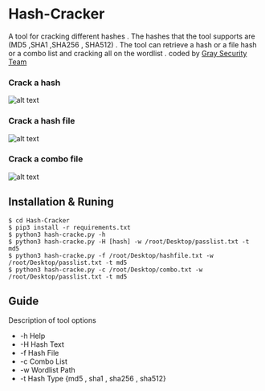 # Hash-Cracker
A tool for cracking different hashes . The hashes that the tool supports are (MD5 ,SHA1 ,SHA256 , SHA512) .
The tool can retrieve a hash or a file hash or a combo list  and cracking all on the wordlist .
coded by [Gray Security Team](https://T.me/S3CURITY_GRAY)


### Crack a hash
![alt text](http://s6.picofile.com/file/8392327884/one.png "Crack a Hash ")


### Crack a hash file
![alt text](http://s6.picofile.com/file/8392328084/file.png "Crack HAsh File ")


### Crack a combo file
![alt text](http://s7.picofile.com/file/8392328134/com.png "Crack Combo file ")



## Installation & Runing
``` 
$ cd Hash-Cracker 
$ pip3 install -r requirements.txt
$ python3 hash-cracke.py -h 
$ python3 hash-cracke.py -H [hash] -w /root/Desktop/passlist.txt -t md5
$ python3 hash-cracke.py -f /root/Desktop/hashfile.txt -w /root/Desktop/passlist.txt -t md5
$ python3 hash-cracke.py -c /root/Desktop/combo.txt -w /root/Desktop/passlist.txt -t md5
``` 
## Guide 

Description of tool options

* -h Help 
* -H Hash Text
* -f Hash File
* -c Combo List 
* -w Wordlist Path 
* -t Hash Type {md5 , sha1 , sha256 , sha512}
